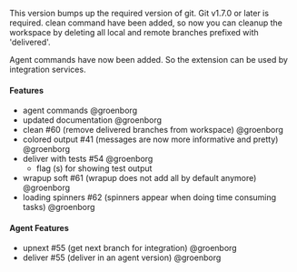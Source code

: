 This version bumps up the required version of git. Git v1.7.0 or later is required.
clean command have been added, so now you can cleanup the workspace by deleting all local and remote branches
prefixed with 'delivered'.

Agent commands have now been added. So the extension can be used by integration services.

#### Features
- agent commands @groenborg
- updated documentation @groenborg
- clean #60 (remove delivered branches from workspace) @groenborg
- colored output #41 (messages are now more informative and pretty) @groenborg
- deliver with tests #54 @groenborg
    - flag (s) for showing test output
- wrapup soft #61 (wrapup does not add all by default anymore) @groenborg
- loading spinners #62 (spinners appear when doing time consuming tasks) @groenborg

#### Agent Features
 - upnext #55 (get next branch for integration) @groenborg
 - deliver #55 (deliver in an agent version) @groenborg